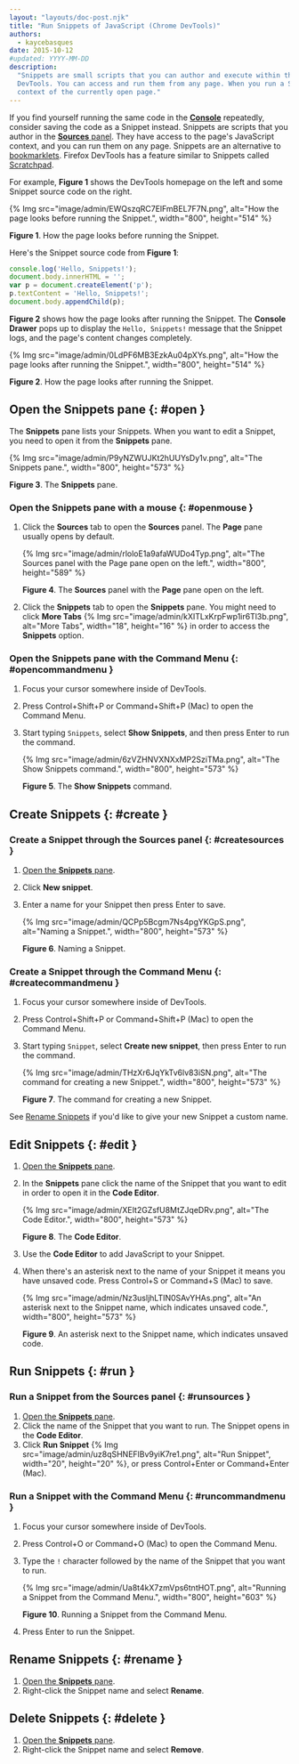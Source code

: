 ```yaml
---
layout: "layouts/doc-post.njk"
title: "Run Snippets of JavaScript (Chrome DevTools)"
authors:
  - kaycebasques
date: 2015-10-12
#updated: YYYY-MM-DD
description:
  "Snippets are small scripts that you can author and execute within the Sources panel of Chrome
  DevTools. You can access and run them from any page. When you run a Snippet, it executes from the
  context of the currently open page."
---
```


If you find yourself running the same code in the [**Console**][1] repeatedly, consider saving the
code as a Snippet instead. Snippets are scripts that you author in the [**Sources** panel][2]. They
have access to the page's JavaScript context, and you can run them on any page. Snippets are an
alternative to [bookmarklets][3]. Firefox DevTools has a feature similar to Snippets called
[Scratchpad][4].

For example, **Figure 1** shows the DevTools homepage on the left and some Snippet source code on
the right.

{% Img src="image/admin/EWQszqRC7ElFmBEL7F7N.png", alt="How the page looks before running the Snippet.", width="800", height="514" %}

**Figure 1**. How the page looks before running the Snippet.

Here's the Snippet source code from **Figure 1**:

```js
console.log('Hello, Snippets!');
document.body.innerHTML = '';
var p = document.createElement('p');
p.textContent = 'Hello, Snippets!';
document.body.appendChild(p);
```

**Figure 2** shows how the page looks after running the Snippet. The **Console Drawer** pops up to
display the `Hello, Snippets!` message that the Snippet logs, and the page's content changes
completely.

{% Img src="image/admin/0LdPF6MB3EzkAu04pXYs.png", alt="How the page looks after running the Snippet.", width="800", height="514" %}

**Figure 2**. How the page looks after running the Snippet.

## Open the Snippets pane {: #open }

The **Snippets** pane lists your Snippets. When you want to edit a Snippet, you need to open it from
the **Snippets** pane.

{% Img src="image/admin/P9yNZWUJKt2hUUYsDy1v.png", alt="The Snippets pane.", width="800", height="573" %}

**Figure 3**. The **Snippets** pane.

### Open the Snippets pane with a mouse {: #openmouse }

1.  Click the **Sources** tab to open the **Sources** panel. The **Page** pane usually opens by
    default.

    {% Img src="image/admin/rloloE1a9afaWUDo4Typ.png", alt="The Sources panel with the Page pane open on the left.", width="800", height="589" %}

    **Figure 4**. The **Sources** panel with the **Page** pane open on the left.

2.  Click the **Snippets** tab to open the **Snippets** pane. You might need to click **More Tabs**
    {% Img src="image/admin/kXITLxKrpFwp1ir6Tl3b.png", alt="More Tabs", width="18", height="16" %} in order to access the
    **Snippets** option.

### Open the Snippets pane with the Command Menu {: #opencommandmenu }

1.  Focus your cursor somewhere inside of DevTools.
2.  Press Control+Shift+P or Command+Shift+P (Mac) to open the Command Menu.
3.  Start typing `Snippets`, select **Show Snippets**, and then press Enter to run the command.

    {% Img src="image/admin/6zVZHNVXNXxMP2SziTMa.png", alt="The Show Snippets command.", width="800", height="573" %}

    **Figure 5**. The **Show Snippets** command.

## Create Snippets {: #create }

### Create a Snippet through the Sources panel {: #createsources }

1.  [Open the **Snippets** pane][5].
2.  Click **New snippet**.
3.  Enter a name for your Snippet then press Enter to save.

    {% Img src="image/admin/QCPp5Bcgm7Ns4pgYKGpS.png", alt="Naming a Snippet.", width="800", height="573" %}

    **Figure 6**. Naming a Snippet.

### Create a Snippet through the Command Menu {: #createcommandmenu }

1.  Focus your cursor somewhere inside of DevTools.
2.  Press Control+Shift+P or Command+Shift+P (Mac) to open the Command Menu.
3.  Start typing `Snippet`, select **Create new snippet**, then press Enter to run the command.

    {% Img src="image/admin/THzXr6JqYkTv6lv83iSN.png", alt="The command for creating a new Snippet.", width="800", height="573" %}

    **Figure 7**. The command for creating a new Snippet.

See [Rename Snippets][6] if you'd like to give your new Snippet a custom name.

## Edit Snippets {: #edit }

1.  [Open the **Snippets** pane][7].
2.  In the **Snippets** pane click the name of the Snippet that you want to edit in order to open it
    in the **Code Editor**.

    {% Img src="image/admin/XEIt2GZsfU8MtZJqeDRv.png", alt="The Code Editor.", width="800", height="573" %}

    **Figure 8**. The **Code Editor**.

3.  Use the **Code Editor** to add JavaScript to your Snippet.
4.  When there's an asterisk next to the name of your Snippet it means you have unsaved code. Press
    Control+S or Command+S (Mac) to save.

    {% Img src="image/admin/Nz3usljhLTIN0SAvYHAs.png", alt="An asterisk next to the Snippet name, which indicates unsaved code.", width="800", height="573" %}

    **Figure 9**. An asterisk next to the Snippet name, which indicates unsaved code.

## Run Snippets {: #run }

### Run a Snippet from the Sources panel {: #runsources }

1.  [Open the **Snippets** pane][8].
2.  Click the name of the Snippet that you want to run. The Snippet opens in the **Code Editor**.
3.  Click **Run Snippet** {% Img src="image/admin/uz8qSHNEFlBv9yiK7re1.png", alt="Run Snippet", width="20", height="20" %},
    or press Control+Enter or Command+Enter (Mac).

### Run a Snippet with the Command Menu {: #runcommandmenu }

1.  Focus your cursor somewhere inside of DevTools.
2.  Press Control+O or Command+O (Mac) to open the Command Menu.
3.  Type the `!` character followed by the name of the Snippet that you want to run.

    {% Img src="image/admin/Ua8t4kX7zmVps6tntHOT.png", alt="Running a Snippet from the Command Menu.", width="800", height="603" %}

    **Figure 10**. Running a Snippet from the Command Menu.

4.  Press Enter to run the Snippet.

## Rename Snippets {: #rename }

1.  [Open the **Snippets** pane][9].
2.  Right-click the Snippet name and select **Rename**.

## Delete Snippets {: #delete }

1.  [Open the **Snippets** pane][10].
2.  Right-click the Snippet name and select **Remove**.

[1]: /web/tools/chrome-devtools/console
[2]: /web/tools/chrome-devtools/sources
[3]: https://en.wikipedia.org/wiki/Bookmarklet
[4]: https://developer.mozilla.org/en-US/docs/Tools/Scratchpad
[5]: #open
[6]: #rename
[7]: #open
[8]: #open
[9]: #open
[10]: #open
